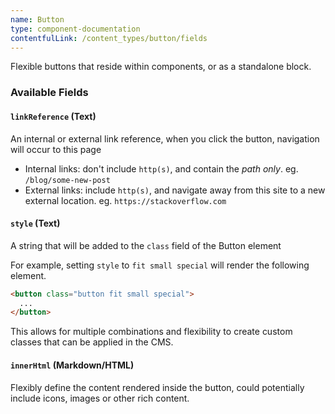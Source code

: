 ```yaml
---
name: Button
type: component-documentation
contentfulLink: /content_types/button/fields
---
```


Flexible buttons that reside within components, or as a standalone block.

### Available Fields

#### `linkReference` (Text)

An internal or external link reference, when you click the button, navigation will occur to this page

- Internal links: don't include `http(s)`, and contain the _path only_. eg. `/blog/some-new-post`
- External links: include `http(s)`, and navigate away from this site to a new external location. eg. `https://stackoverflow.com`

#### `style` (Text)

A string that will be added to the `class` field of the Button element

For example, setting `style` to `fit small special` will render the following element.

```html
<button class="button fit small special">
  ...
</button>
```

This allows for multiple combinations and flexibility to create custom classes that can be applied in the CMS.

#### `innerHtml` (Markdown/HTML)

Flexibly define the content rendered inside the button, could potentially include icons, images or other rich content.
